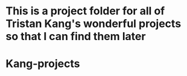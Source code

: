 # This is a project folder for all of Tristan Kang's wonderful projects so that I can find them later
# Kang-projects
